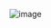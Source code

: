 ![image](https://user-images.githubusercontent.com/66902249/168128194-70923d65-11db-4259-b4c6-d51751d9c5cb.png)
